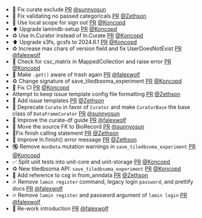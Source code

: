 - 🐛 Fix curate exclude [PR](https://github.com/laminlabs/lamindb/pull/1878) [@sunnyosun](https://github.com/sunnyosun)
- :bug: Fix validating no passed categoricals [PR](https://github.com/laminlabs/lamindb/pull/1869) [@Zethson](https://github.com/Zethson)
- 🐛 Use local scope for sign out [PR](https://github.com/laminlabs/lamindb-setup/pull/829) [@Koncopd](https://github.com/Koncopd)
- ⬆️ Upgrade lamindb-setup [PR](https://github.com/laminlabs/lamindb/pull/1876) [@Koncopd](https://github.com/Koncopd)
- ♻️ Use ln.Curator instead of ln.Curate [PR](https://github.com/laminlabs/lamindb/pull/1877) [@Koncopd](https://github.com/Koncopd)
- ⬆️ Upgrade s3fs, gcsfs to 2024.6.1 [PR](https://github.com/laminlabs/lamindb-setup/pull/828) [@Koncopd](https://github.com/Koncopd)
- ♻️ Increase max chars of version field and fix UserDoesNotExist [PR](https://github.com/laminlabs/lamindb/pull/1872) [@falexwolf](https://github.com/falexwolf)
- 🐛 Check for csc_matrix in MappedCollection and raise error [PR](https://github.com/laminlabs/lamindb/pull/1874) [@Koncopd](https://github.com/Koncopd)
- 🐛 Make `.get()` aware of trash again [PR](https://github.com/laminlabs/lamindb/pull/1871) [@falexwolf](https://github.com/falexwolf)
- ♻️ Change signature of save_tiledbsoma_experiment [PR](https://github.com/laminlabs/lamindb/pull/1870) [@Koncopd](https://github.com/Koncopd)
- 💚 Fix CI [PR](https://github.com/laminlabs/lamindb-setup/pull/827) [@Koncopd](https://github.com/Koncopd)
- Attempt to keep issue template config file formatting [PR](https://github.com/laminlabs/lamindb/pull/1865) [@Zethson](https://github.com/Zethson)
- 👷 Add issue templates [PR](https://github.com/laminlabs/lamindb/pull/1854) [@Zethson](https://github.com/Zethson)
- 🚚 Deprecate `Curate` in favor of `Curator` and make `CuratorBase` the base class of `DataFrameCurator` [PR](https://github.com/laminlabs/lamindb/pull/1864) [@sunnyosun](https://github.com/sunnyosun)
- 📝 Improve the curate-df guide [PR](https://github.com/laminlabs/lamindb/pull/1859) [@falexwolf](https://github.com/falexwolf)
- 🎨 Move the source FK to BioRecord [PR](https://github.com/laminlabs/lamindb/pull/1853) [@sunnyosun](https://github.com/sunnyosun)
- 🐛Fix finish calling statement [PR](https://github.com/laminlabs/lamindb/pull/1852) [@Zethson](https://github.com/Zethson)
- :art: Improve ln.finish() error message [PR](https://github.com/laminlabs/lamindb/pull/1850) [@Zethson](https://github.com/Zethson)
- 🔇 Remove `AnnData` mutation warnings in `save_tiledbsoma_experiment` [PR](https://github.com/laminlabs/lamindb/pull/1849) [@Koncopd](https://github.com/Koncopd)
- ✅ Split unit tests into unit-core and unit-storage [PR](https://github.com/laminlabs/lamindb/pull/1847) [@Koncopd](https://github.com/Koncopd)
- ♻️ New tiledbsoma API: `save_tiledbsoma_experiment` [PR](https://github.com/laminlabs/lamindb/pull/1842) [@Koncopd](https://github.com/Koncopd)
- :memo: Add reference to cxg in from_anndata [PR](https://github.com/laminlabs/lamindb/pull/1841) [@Zethson](https://github.com/Zethson)
- 🔥 Remove `lamin register` command, legacy login `password`, and prettify docs [PR](https://github.com/laminlabs/lamindb/pull/1846) [@falexwolf](https://github.com/falexwolf)
- 🔥 Remove `lamin register` and password argument of `lamin login` [PR](https://github.com/laminlabs/lamin-cli/pull/63) [@falexwolf](https://github.com/falexwolf)
- 📝 Re-work introduction [PR](https://github.com/laminlabs/lamindb/pull/1844) [@falexwolf](https://github.com/falexwolf)

